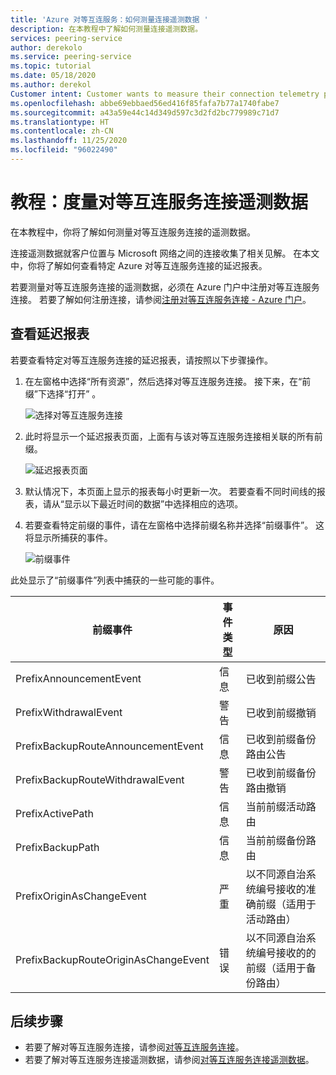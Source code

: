```yaml
---
title: 'Azure 对等互连服务：如何测量连接遥测数据 '
description: 在本教程中了解如何测量连接遥测数据。
services: peering-service
author: derekolo
ms.service: peering-service
ms.topic: tutorial
ms.date: 05/18/2020
ms.author: derekol
Customer intent: Customer wants to measure their connection telemetry per prefix to Microsoft services with Azure Peering Service.
ms.openlocfilehash: abbe69ebbaed56ed416f85fafa7b77a1740fabe7
ms.sourcegitcommit: a43a59e44c14d349d597c3d2fd2bc779989c71d7
ms.translationtype: HT
ms.contentlocale: zh-CN
ms.lasthandoff: 11/25/2020
ms.locfileid: "96022490"
---
```

# <a name="tutorial-measure-peering-service-connection-telemetry"></a>教程：度量对等互连服务连接遥测数据

 在本教程中，你将了解如何测量对等互连服务连接的遥测数据。
 
 连接遥测数据就客户位置与 Microsoft 网络之间的连接收集了相关见解。 在本文中，你将了解如何查看特定 Azure 对等互连服务连接的延迟报表。 

若要测量对等互连服务连接的遥测数据，必须在 Azure 门户中注册对等互连服务连接。 若要了解如何注册连接，请参阅[注册对等互连服务连接 - Azure 门户](azure-portal.md)。


## <a name="view-a-latency-report"></a>查看延迟报表

若要查看特定对等互连服务连接的延迟报表，请按照以下步骤操作。

1. 在左窗格中选择“所有资源”，然后选择对等互连服务连接。 接下来，在“前缀”下选择“打开” 。 

   ![选择对等互连服务连接](./media/peering-service-measure/peering-service-measure-menu.png)

2. 此时将显示一个延迟报表页面，上面有与该对等互连服务连接相关联的所有前缀。 

      ![延迟报表页面](./media/peering-service-measure/peering-service-latency-report.png)

3. 默认情况下，本页面上显示的报表每小时更新一次。 若要查看不同时间线的报表，请从“显示以下最近时间的数据”中选择相应的选项。 

4. 若要查看特定前缀的事件，请在左窗格中选择前缀名称并选择“前缀事件”。 这将显示所捕获的事件。


   ![前缀事件](./media/peering-service-measure/peering-service-prefix-event.png)

 此处显示了“前缀事件”列表中捕获的一些可能的事件。

| **前缀事件** | **事件类型**|**原因**|
|-----------|---------|---------|
| PrefixAnnouncementEvent |信息|已收到前缀公告|
| PrefixWithdrawalEvent|警告| 已收到前缀撤销 |
| PrefixBackupRouteAnnouncementEvent |信息|已收到前缀备份路由公告 |
| PrefixBackupRouteWithdrawalEvent|警告|已收到前缀备份路由撤销 |
| PrefixActivePath |信息| 当前前缀活动路由   |
| PrefixBackupPath | 信息|当前前缀备份路由   |
| PrefixOriginAsChangeEvent|严重| 以不同源自治系统编号接收的准确前缀（适用于活动路由）| 
| PrefixBackupRouteOriginAsChangeEvent  | 错误|以不同源自治系统编号接收的的前缀（适用于备份路由）  |

## <a name="next-steps"></a>后续步骤

- 若要了解对等互连服务连接，请参阅[对等互连服务连接](connection.md)。
- 若要了解对等互连服务连接遥测数据，请参阅[对等互连服务连接遥测数据](connection-telemetry.md)。